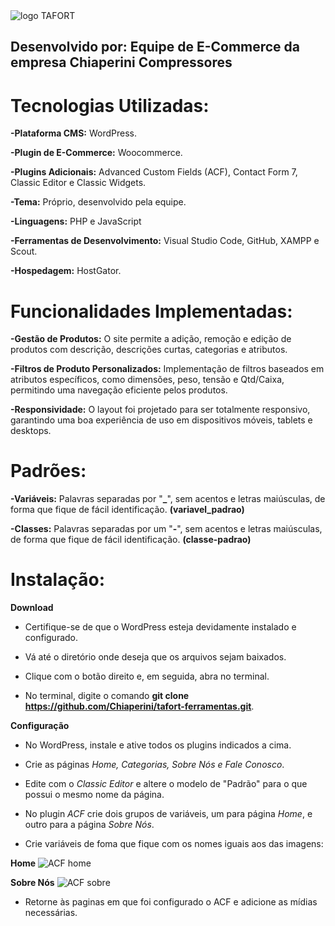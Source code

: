 
<img src="https://github.com/user-attachments/assets/2933f6fc-d441-47d4-aeda-2f579bf0a790" alt="logo TAFORT">


## Desenvolvido por: Equipe de E-Commerce da empresa Chiaperini Compressores


# Tecnologias Utilizadas:

**-Plataforma CMS:** WordPress.

**-Plugin de E-Commerce:** Woocommerce.

**-Plugins Adicionais:** Advanced Custom Fields (ACF), Contact Form 7, Classic Editor e Classic Widgets.

**-Tema:** Próprio, desenvolvido pela equipe.

**-Linguagens:** PHP e JavaScript

**-Ferramentas de Desenvolvimento:** Visual Studio Code, GitHub, XAMPP e Scout.

**-Hospedagem:** HostGator.


# Funcionalidades Implementadas:
**-Gestão de Produtos:** O site permite a adição, remoção e edição de produtos com descrição, descrições curtas, categorias e atributos.

**-Filtros de Produto Personalizados:** Implementação de filtros baseados em atributos específicos, como dimensões, peso, tensão e Qtd/Caixa, permitindo uma navegação eficiente pelos produtos.

**-Responsividade:** O layout foi projetado para ser totalmente responsivo, garantindo uma boa experiência de uso em dispositivos móveis, tablets e desktops.


# Padrões:
**-Variáveis:** Palavras separadas por "**_**", sem acentos e letras maiúsculas,  de forma que fique de fácil identificação. **(variavel_padrao)**

**-Classes:** Palavras separadas por um "**-**", sem acentos e letras maiúsculas, de forma que fique de fácil identificação. **(classe-padrao)**

# Instalação:

**Download**
- Certifique-se de que o WordPress esteja devidamente instalado e configurado.

- Vá até o diretório onde deseja que os arquivos sejam baixados. 

- Clique com o botão direito e, em seguida, abra no terminal.
            
- No terminal, digite o comando **git clone https://github.com/Chiaperini/tafort-ferramentas.git**.

**Configuração**
- No WordPress, instale e ative todos os plugins indicados a cima.

- Crie as páginas *Home, Categorias, Sobre Nós e Fale Conosco*.

- Edite com o *Classic Editor* e altere o modelo de "Padrão" para o que possui o mesmo nome da página.

- No plugin *ACF* crie dois grupos de variáveis, um para página *Home*, e outro para a página *Sobre Nós*.

- Crie variáveis de foma que fique com os nomes iguais aos das imagens:

**Home**
<img src="https://github.com/Chiaperini/tafort-ferramentas/issues/4#issue-2586502631" alt="ACF home">



**Sobre Nós**
<img src="https://github.com/user-attachments/assets/6c0cd02e-6a14-4eea-a639-44eb517b7c76" alt="ACF sobre">



- Retorne às paginas em que foi configurado o ACF e adicione as mídias necessárias.
